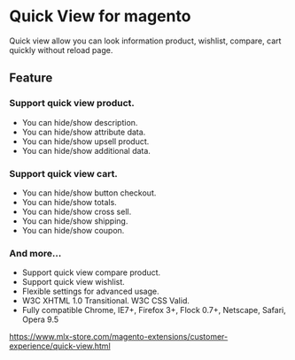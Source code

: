 # Quick View for magento

Quick view allow you can look information product, wishlist, compare, cart quickly without reload page.

## Feature
### Support quick view product.
- You can hide/show description.
- You can hide/show attribute data.
- You can hide/show upsell product.
- You can hide/show additional data.

### Support quick view cart.
- You can hide/show button checkout.
- You can hide/show totals.
- You can hide/show cross sell.
- You can hide/show shipping.
- You can hide/show coupon.

### And more...
- Support quick view compare product.
- Support quick view wishlist.
- Flexible settings for advanced usage.
- W3C XHTML 1.0 Transitional. W3C CSS Valid.
- Fully compatible Chrome, IE7+, Firefox 3+, Flock 0.7+, Netscape, Safari, Opera 9.5

https://www.mlx-store.com/magento-extensions/customer-experience/quick-view.html
